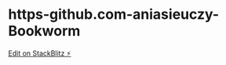 # https-github.com-aniasieuczy-Bookworm

[Edit on StackBlitz ⚡️](https://stackblitz.com/edit/angular-ivy-qzmsgo)